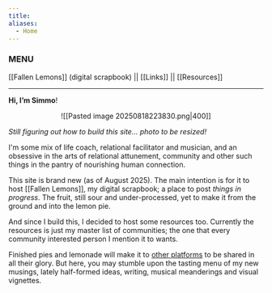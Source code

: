 ```yaml
---
title: 
aliases:
  - Home
---
```

### MENU
[[Fallen Lemons]] (digital scrapbook) || [[Links]] || [[Resources]]

---

**Hi, I’m Simmo**!

<p align="center"> ![[Pasted image 20250818223830.png|400]] </p>

*Still figuring out how to build this site... photo to be resized!*


I'm some mix of life coach, relational facilitator and musician, and an obsessive in the arts of relational attunement, community and other such things in the pantry of nourishing human connection. 


This site is brand new (as of August 2025). The main intention is for it to host [[Fallen Lemons]], my digital scrapbook; a place to post *things in progress*. The fruit, still sour and under-processed, yet to make it from the ground and into the lemon pie. 


And since I build this, I decided to host some resources too. Currently the resources is just my master list of communities; the one that every community interested person I mention it to wants.


Finished pies and lemonade will make it to [other platforms](https://www.simmosimpson.com/Links) to be shared in all their glory. But here, you may stumble upon the tasting menu of my new musings, lately half-formed ideas, writing, musical meanderings and visual vignettes.